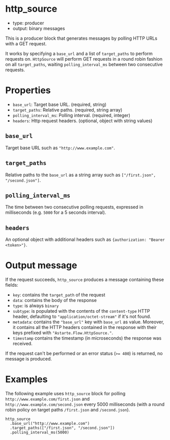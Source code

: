 # http_source

* type: producer
* output: binary messages

This is a producer block that generates messages by polling HTTP URLs with a GET request.

It works by specifying a `base_url` and a list of `target_paths` to perform requests on.
`HttpSource` will perform GET requests in a round robin fashion on all `target_paths`, waiting
`polling_interval_ms` between two consecutive requests.

# Properties

* `base_url`: Target base URL. (required, string)
* `target_paths`: Relative paths. (required, string array)
* `polling_interval_ms`: Polling interval. (required, integer)
* `headers`: Http request headers. (optional, object with string values)

## `base_url`

Target base URL such as `"http://www.example.com"`.

## `target_paths`

Relative paths to the `base_url` as a string array such as `["/first.json", "/second.json"]`.

## `polling_interval_ms`

The time between two consecutive polling requests, expressed in milliseconds (e.g. `5000` for a 5 seconds interval).

## `headers`

An optional object with additional headers such as `{authorization: "Bearer <token>"}`.

# Output message

If the request succeeds, `http_source` produces a message containing these fields:

* `key`: contains the `target_path` of the request
* `data`: contains the body of the response
* `type`: is always `binary`
* `subtype`: is populated with the contents of the `content-type` HTTP header, defaulting
  to `"application/octet-stream"` if it's not found.
* `metadata`: contains the `"base_url"` key with `base_url` as value. Moreover, it contains all the
  HTTP headers contained in the response with their keys prefixed with `"Astarte.Flow.HttpSource."`.
* `timestamp` contains the timestamp (in microseconds) the response was received.

If the request can't be performed or an error status (`>= 400`) is returned, no message is
produced.

# Examples

The following example uses `http_source` block for polling `http://www.example.com/first.json` and
`http://www.example.com/second.json` every 5000 milliseconds (with a round robin policy on target
paths `/first.json` and `/second.json`).

```
http_source
  .base_url("http://www.example.com")
  .target_paths(["/first.json", "/second.json"])
  .polling_interval_ms(5000)
```
